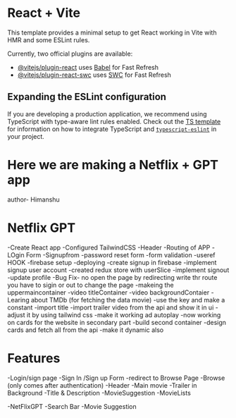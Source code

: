 # React + Vite

This template provides a minimal setup to get React working in Vite with HMR and some ESLint rules.

Currently, two official plugins are available:

- [@vitejs/plugin-react](https://github.com/vitejs/vite-plugin-react/blob/main/packages/plugin-react) uses [Babel](https://babeljs.io/) for Fast Refresh
- [@vitejs/plugin-react-swc](https://github.com/vitejs/vite-plugin-react/blob/main/packages/plugin-react-swc) uses [SWC](https://swc.rs/) for Fast Refresh

## Expanding the ESLint configuration

If you are developing a production application, we recommend using TypeScript with type-aware lint rules enabled. Check out the [TS template](https://github.com/vitejs/vite/tree/main/packages/create-vite/template-react-ts) for information on how to integrate TypeScript and [`typescript-eslint`](https://typescript-eslint.io) in your project.


# Here we are making a Netflix + GPT app
 author- Himanshu

 # Netflix GPT
   -Create React app
   -Configured TailwindCSS
   -Header
   -Routing of APP
   -LOgin Form
   -Signupfrom
   -password reset form
   -form validation
   -useref HOOK
   -firebase setup
   -deploying 
   -create signup in firebase
   -implement signup user account
   -created redux store with userSlice
   -implement signout
   -update profile
   -Bug Fix- no open the page by redirecting write thr route you have to sigin or out to change the page
   -makeing the uppermaincontainer
        -video titleContainer
        -video backgroundContaier
   -Learing about TMDb (for fetching the data movie)
   -use the key and make a constant
   -import title
   -import trailer video from the api and show it in ui
   -adjust it by using tailwind css
   -make it working ad autoplay
   -now working on cards for the website in secondary part
   -build second container
   -design cards and fetch all from the api
   -make it dynamic also


# Features
 -Login/sign page
            -Sign In /Sign up Form
            -redirect to Browse Page
 -Browse (only comes after authentication)
        -Header
        -Main movie
                -Trailer in Background
                -Title & Description
                -MovieSuggestion
                   -MovieLists

-NetFlixGPT
    -Search Bar
    -Movie Suggestion 


